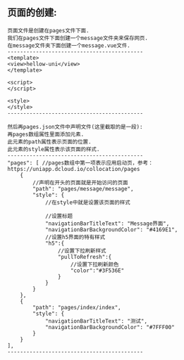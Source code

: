 页面的创建:
--------------------------------------------------------------------------------------
	
	页面文件是创建在pages文件下面.
	我们在pages文件下面创建一个message文件夹来保存网页.
	在message文件夹下面创建一个message.vue文件.
	-------------------------------------------
	<template>
	<view>hellow-uni</view>
	</template>

	<script>
	</script>

	<style>
	</style>
	-------------------------------------------
	
	然后再pages.json文件中声明文件(这里截取的是一段):
	再pages数组属性里面添加元素.
	此元素的path属性表示页面的位置.
	此元素的style属性表示该页面的样式.
	-------------------------------------------
	"pages": [ //pages数组中第一项表示应用启动页，参考：https://uniapp.dcloud.io/collocation/pages
		{
			//声明在开头的页面就是开始访问的页面
			"path": "pages/message/message",
			"style": {
				//在style中就是设置该页面的样式
				
				//设置标题
				"navigationBarTitleText": "Message界面",
				"navigationBarBackgroundColor": "#4169E1",
				//设置h5界面的特有样式
				"h5":{
					//设置下拉刷新样式
					"pullToRefresh":{
						//设置下拉刷新颜色
						"color":"#3F536E"
					}
				}
			}
		},
		{
			"path": "pages/index/index",
			"style": {
				"navigationBarTitleText": "测试",
				"navigationBarBackgroundColor": "#7FFF00"
			}
		}
	],
	-------------------------------------------
	